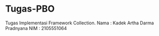 # Tugas-PBO
Tugas Implementasi Framework Collection.
Nama : Kadek Artha Darma Pradnyana
NIM : 2105551064
